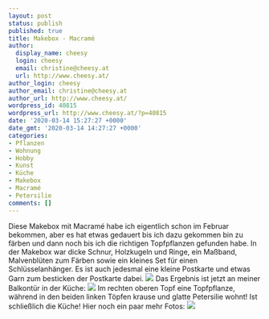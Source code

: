 ```yaml
---
layout: post
status: publish
published: true
title: Makebox - Macramé
author:
  display_name: cheesy
  login: cheesy
  email: christine@cheesy.at
  url: http://www.cheesy.at/
author_login: cheesy
author_email: christine@cheesy.at
author_url: http://www.cheesy.at/
wordpress_id: 40815
wordpress_url: http://www.cheesy.at/?p=40815
date: '2020-03-14 15:27:27 +0000'
date_gmt: '2020-03-14 14:27:27 +0000'
categories:
- Pflanzen
- Wohnung
- Hobby
- Kunst
- Küche
- Makebox
- Macramé
- Petersilie
comments: []
---
```

Diese Makebox mit Macramé habe ich eigentlich schon im Februar bekommen, aber es hat etwas gedauert bis ich dazu gekommen bin zu färben und dann noch bis ich die richtigen Topfpflanzen gefunden habe.
In der Makebox war dicke Schnur, Holzkugeln und Ringe, ein Maßband, Malvenblüten zum Färben sowie ein kleines Set für einen Schlüsselanhänger. Es ist auch jedesmal eine kleine Postkarte und etwas Garn zum besticken der Postkarte dabei.
![](http://www.cheesy.at/wp-content/uploads/Makebox-Macrame-001.jpg)
Das Ergebnis ist jetzt an meiner Balkontür in der Küche:
![](http://www.cheesy.at/wp-content/uploads/Makebox-Macrame-007.jpg)
Im rechten oberen Topf eine Topfpflanze, während in den beiden linken Töpfen krause und glatte Petersilie wohnt! Ist schließlich die Küche!
Hier noch ein paar mehr Fotos:
[![](http://www.cheesy.at/wp-content/uploads/Makebox-Macrame-010.jpg)](http://www.cheesy.at/fotos/kunstwerke/makebox/macrame/)
